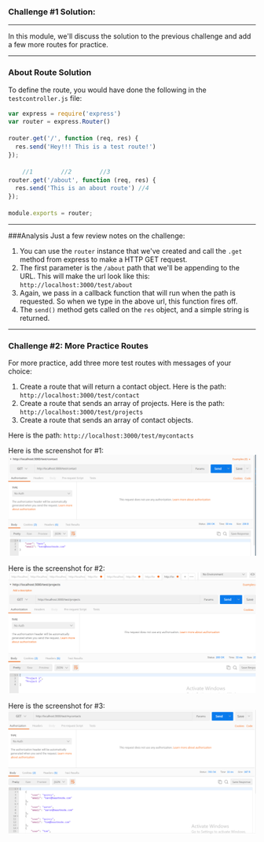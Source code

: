 ### Challenge #1 Solution:
---
In this module, we'll discuss the solution to the previous challenge and add a few more routes for practice.

<hr />

### About Route Solution
To define the route, you would have done the following in the `testcontroller.js` file:

```js
var express = require('express')
var router = express.Router()

router.get('/', function (req, res) {
  res.send('Hey!!! This is a test route!')
});

    //1        //2        //3
router.get('/about', function (req, res) {
  res.send('This is an about route') //4
});

module.exports = router;
```

<hr />

###Analysis
Just a few review notes on the challenge:
1. You can use the `router` instance that we've created and call the `.get` method from express to make a HTTP GET request.
2. The first parameter is the `/about` path that we'll be appending to the URL. This will make the url look like this:
`http://localhost:3000/test/about`
3. Again, we pass in a callback function that will run when the path is requested. So when we type in the above url, this function fires off.
4. The `send()` method gets called on the `res` object, and a simple string is returned. 

<hr />

### Challenge #2: More Practice Routes
For more practice, add three more test routes with messages of your choice: 
1. Create a route that will return a contact object.
Here is the path: `http://localhost:3000/test/contact`
2. Create a route that sends an array of projects.
Here is the path: `http://localhost:3000/test/projects`
3. Create a route that sends an array of contact objects.

Here is the path: `http://localhost:3000/test/mycontacts`


Here is the screenshot for #1:
![screenshot](assets/03-contact.PNG)

Here is the screenshot for #2:
![screenshot](assets/04-projects.PNG)

Here is the screenshot for #3: 
![screenshot](assets/05-mycontacts.PNG)

